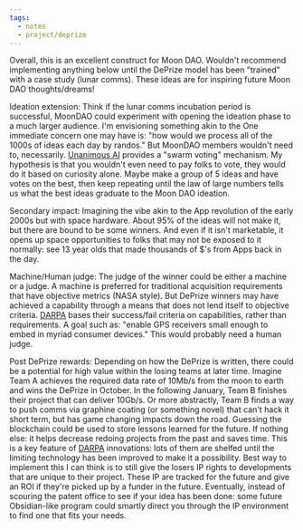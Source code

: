 ```yaml
---
tags:
  - notes
  - project/deprize
---
```


Overall, this is an excellent construct for Moon DAO. Wouldn't recommend implementing anything below until the DePrize model has been "trained" with a case study (lunar comms). These ideas are for inspiring future Moon DAO thoughts/dreams!

Ideation extension: 
Think if the lunar comms incubation period is successful, MoonDAO could experiment with opening the ideation phase to a much larger audience. I'm envisioning something akin to the One immediate concern one may have is: "how would we process all of the 1000s of ideas each day by randos." But MoonDAO members wouldn't need to, necessarily. [Unanimous AI](Unanimous%20AI.md) provides a "swarm voting" mechanism. My hypothesis is that you wouldn't even need to pay folks to vote, they would do it based on curiosity alone. Maybe make a group of 5 ideas and have votes on the best, then keep repeating until the law of large numbers tells us what the best ideas graduate to the Moon DAO ideation. 

Secondary impact: Imagining the vibe akin to the App revolution of the early 2000s but with space hardware. About 95% of the ideas will not make it, but there are bound to be some winners. And even if it isn't marketable, it opens up space opportunities to folks that may not be exposed to it normally: see 13 year olds that made thousands of $'s from Apps back in the day. 

Machine/Human judge: The judge of the winner could be either a machine or a judge. A machine is preferred for traditional acquisition requirements that have objective metrics (NASA style). But DePrize winners may have achieved a capability through a means that does not lend itself to objective criteria. [DARPA](DARPA.md) bases their success/fail criteria on capabilities, rather than requirements. A goal such as: "enable GPS receivers small enough to embed in myriad consumer devices." This would probably need a human judge. 

Post DePrize rewards: Depending on how the DePrize is written, there could be a potential for high value within the losing teams at later time. Imagine Team A achieves the required data rate of 10Mb/s from the moon to earth and wins the DePrize in October. In the following January, Team B finishes their project that can deliver 10Gb/s. Or more abstractly, Team B finds a way to push comms via graphine coating (or something novel) that can't hack it short term, but has game changing impacts down the road. Guessing the blockchain could be used to store lessons learned for the future. If nothing else: it helps decrease redoing projects from the past and saves time. This is a key feature of [DARPA](DARPA.md) innovations: lots of them are shelfed until the limiting technology has been improved to make it a possibility. Best way to implement this I can think is to still give the losers IP rights to developments that are unique to their project. These IP are tracked for the future and give an ROI if they're picked up by a funder in the future. Eventually, instead of scouring the patent office to see if your idea has been done: some future Obsidian-like program could smartly direct you through the IP environment to find one that fits your needs. 

